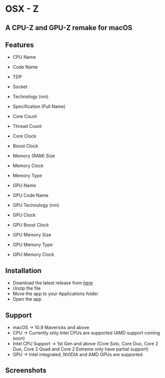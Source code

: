 
# OSX - Z
## A CPU-Z and GPU-Z remake for macOS 

## Features
- CPU Name
- Code Name
- TDP
- Socket
- Technology (nm)

- Specification (Full Name)
- Core Count
- Thread Count
- Core Clock
- Boost Clock


- Memory (RAM) Size
- Memory Clock
- Memory Type

- GPU Name
- GPU Code Name
- GPU Technology (nm)
- GPU Clock
- GPU Boost Clock
- GPU Memory Size
- GPU Memory Type
- GPU Memory Clock

## Installation

- Download the latest release from [here](https://github.com/nocontent06/OSX-Z/releases)
- Unzip the file
- Move the app to your Applications folder
- Open the app

## Support

- macOS -> 10.9 Mavericks and above
- CPU -> Currently only Intel CPUs are supported (AMD support coming soon)
- Intel CPU Support -> 1st Gen and above (Core Solo, Core Duo, Core 2 Duo, Core 2 Quad and Core 2 Extreme only have partial support)
- GPU -> Intel integrated, NVIDIA and AMD GPUs are supported


## Screenshots


